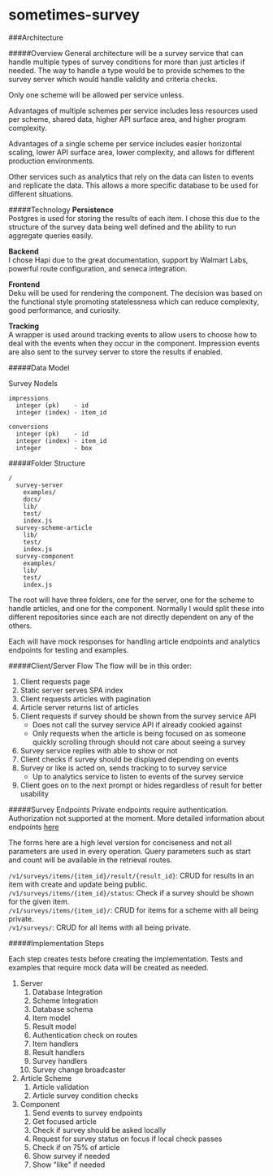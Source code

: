 # sometimes-survey

###Architecture

#####Overview
General architecture will be a survey service that can handle multiple types of survey conditions for more than just articles if needed. The way to handle a type would be to provide schemes to the survey server which would handle validity and criteria checks.

Only one scheme will be allowed per service unless.  

Advantages of multiple schemes per service includes less resources used per scheme, shared data, higher API surface area, and higher program complexity.

Advantages of a single scheme per service includes easier horizontal scaling, lower API surface area, lower complexity, and allows for different production  environments.

Other services such as analytics that rely on the data can listen to events and replicate the data. This allows a more specific database to be used for different situations.

#####Technology
**Persistence**   
Postgres is used for storing the results of each item. I chose this due to the structure of the survey data being well defined and the ability to run aggregate queries easily.

**Backend**  
I chose Hapi due to the great documentation, support by Walmart Labs, powerful route configuration, and seneca integration.

**Frontend**  
Deku will be used for rendering the component. The decision was based on the functional style promoting statelessness which can reduce complexity, good performance, and curiosity.

**Tracking**  
A wrapper is used around tracking events to allow users to choose how to deal with the events when they occur in the component. Impression events are also sent to the survey server to store the results if enabled.

#####Data Model

Survey Nodels
```
impressions
  integer (pk)    - id
  integer (index) - item_id

conversions
  integer (pk)    - id
  integer (index) - item_id
  integer         - box
```

#####Folder Structure
```
/
  survey-server
    examples/
    docs/
    lib/
    test/
    index.js
  survey-scheme-article
    lib/
    test/
    index.js
  survey-component  
    examples/
    lib/
    test/
    index.js
```  

The root will have three folders, one for the server, one for the scheme to handle articles, and one for the component. Normally I would split these into different repositories since each are not directly dependent on any of the others.

Each will have mock responses for handling article endpoints and analytics endpoints for testing and examples.

#####Client/Server Flow
The flow will be in this order:

1. Client requests page
1. Static server serves SPA index
1. Client requests articles with pagination
1. Article server returns list of articles
1. Client requests if survey should be shown from the survey service API
    * Does not call the survey service API if already cookied against
    * Only requests when the article is being focused on as someone quickly scrolling through should not care about seeing a survey
1. Survey service replies with able to show or not
1. Client checks if survey should be displayed depending on events
1. Survey or like is acted on, sends tracking to to survey service
    * Up to analytics service to listen to events of the survey service
1. Client goes on to the next prompt or hides regardless of result for better usability

#####Survey Endpoints
Private endpoints require authentication. Authorization not supported at the moment.
More detailed information about endpoints [here][server-endpoints]

The forms here are a high level version for conciseness and not all parameters are used in every operation. Query parameters such as start and count will be available in the retrieval routes.

`/v1/surveys/items/{item_id}/result/{result_id}`: CRUD for results in an item with create and update being public.  
`/v1/surveys/items/{item_id}/status`:  Check if a survey should be shown for the given item.  
`/v1/surveys/items/{item_id}/`: CRUD for items for a scheme with all being private.  
`/v1/surveys/`: CRUD for all items with all being private.

#####Implementation Steps

Each step creates tests before creating the implementation. Tests and examples that require mock data will be created as needed.

1. Server
    1. Database Integration
    1. Scheme Integration
    1. Database schema
    1. Item model
    1. Result model
    1. Authentication check on routes
    1. Item handlers
    1. Result handlers
    1. Survey handlers
    1. Survey change broadcaster
1. Article Scheme
    1. Article validation
    1. Article survey condition checks
1. Component
    1. Send events to survey endpoints
    1. Get focused article
    1. Check if survey should be asked locally
    1. Request for survey status on focus if local check passes
    1. Check if on 75% of article
    1. Show survey if needed
    1. Show "like" if needed



[server-endpoints]: https://github.com/mwgithub/sometimes-survey/blob/master/survey-server/docs/
